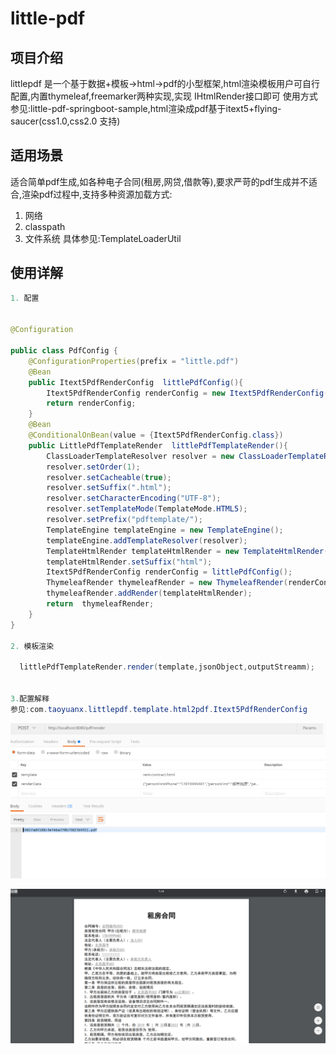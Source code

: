 # little-pdf
## 项目介绍

littlepdf 是一个基于数据+模板->html->pdf的小型框架,html渲染模板用户可自行配置,内置thymeleaf,freemarker两种实现,实现 IHtmlRender接口即可
使用方式参见:little-pdf-springboot-sample,html渲染成pdf基于itext5+flying-saucer(css1.0,css2.0 支持)

## 适用场景

适合简单pdf生成,如各种电子合同(租房,网贷,借款等),要求严苛的pdf生成并不适合,渲染pdf过程中,支持多种资源加载方式:
1. 网络
2. classpath
3. 文件系统
具体参见:TemplateLoaderUtil

## 使用详解

```java
1. 配置


@Configuration

public class PdfConfig {
    @ConfigurationProperties(prefix = "little.pdf")
    @Bean
    public Itext5PdfRenderConfig  littlePdfConfig(){
        Itext5PdfRenderConfig renderConfig = new Itext5PdfRenderConfig();
        return renderConfig;
    }
    @Bean
    @ConditionalOnBean(value = {Itext5PdfRenderConfig.class})
    public LittlePdfTemplateRender  littlePdfTemplateRender(){
        ClassLoaderTemplateResolver resolver = new ClassLoaderTemplateResolver();
        resolver.setOrder(1);
        resolver.setCacheable(true);
        resolver.setSuffix(".html");
        resolver.setCharacterEncoding("UTF-8");
        resolver.setTemplateMode(TemplateMode.HTML5);
        resolver.setPrefix("pdftemplate/");
        TemplateEngine templateEngine = new TemplateEngine();
        templateEngine.addTemplateResolver(resolver);
        TemplateHtmlRender templateHtmlRender = new TemplateHtmlRender(templateEngine);
        templateHtmlRender.setSuffix("html");
        Itext5PdfRenderConfig renderConfig = littlePdfConfig();
        ThymeleafRender thymeleafRender = new ThymeleafRender(renderConfig);
        thymeleafRender.addRender(templateHtmlRender);
        return  thymeleafRender;
    }
}

2. 模板渲染

  littlePdfTemplateRender.render(template,jsonObject,outputStreamm);


3.配置解释
参见:com.taoyuanx.littlepdf.template.html2pdf.Itext5PdfRenderConfig

```
![avatar](https://github.com/dushitaoyuan/little-pdf/blob/master/imgs/render1.png)


![avatar](https://github.com/dushitaoyuan/little-pdf/blob/master/imgs/render2.png)





